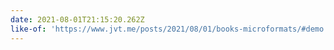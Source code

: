 ```yaml
---
date: 2021-08-01T21:15:20.262Z
like-of: 'https://www.jvt.me/posts/2021/08/01/books-microformats/#demo'
---
```


